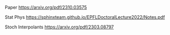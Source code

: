 Paper
https://arxiv.org/pdf/2310.03575

Stat Phys
https://sphinxteam.github.io/EPFLDoctoralLecture2022/Notes.pdf

Stoch Interpolants
https://arxiv.org/pdf/2303.08797
